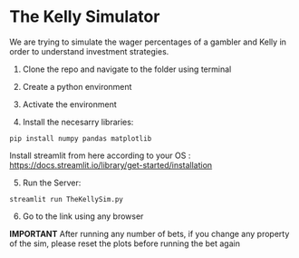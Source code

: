 # The Kelly Simulator
 We are trying to simulate the wager percentages of a gambler and Kelly in order to understand investment strategies.

1. Clone the repo and navigate to the folder using terminal

2. Create a python environment

3. Activate the environment

4. Install the necesarry libraries:

<code>pip install numpy pandas matplotlib</code>

Install streamlit from here according to your OS : https://docs.streamlit.io/library/get-started/installation

5. Run the Server:

<code>streamlit run TheKellySim.py</code>

6. Go to the link using any browser


**IMPORTANT**
After running any number of bets, if you change any property of the sim, please reset the plots before running the bet again
